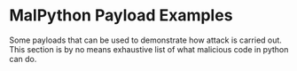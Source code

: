 # MalPython Payload Examples

Some payloads that can be used to demonstrate how attack is carried out. This section is by no means exhaustive list of what malicious code in python can do.